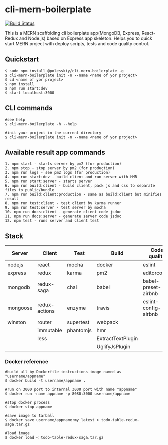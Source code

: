 # cli-mern-boilerplate

[![Build Status](https://travis-ci.org/polesskiy-dev/mern-boilerplate.svg?branch=master)](https://travis-ci.org/polesskiy-dev/mern-boilerplate)

This is a MERN scaffolding cli boilerplate app(MongoDB, Express, React-Redux and Node.js) based on Express app skeleton. Helps you to quick start MERN project with deploy scripts, tests and code quality control.

## Quickstart

    $ sudo npm install @polesskiy/cli-mern-boilerplate -g
    $ cli-mern-boilerplate init -n --name <name of yor project>
    $ cd <name of yor project>
    $ npm install
    $ npm run start:dev
    $ start localhost:3000

## CLI commands

    #see help
    $ cli-mern-boilerplate -h --help
     
    #init your project in the current directory 
    $ cli-mern-boilerplate init -n --name <name of yor project>
    
## Available result app commands
    
    1. npm start - starts server by pm2 (for production)    
    2. npm stop - stop server by pm2 (for production)   
    3. npm run logs - see pm2 logs (for production)
    4. npm run start:dev - build client and run server with HMR    
    5. npm run start:server - starts server    
    6. npm run build:client - build client, pack js and css to separate files to public/bundle
    7. npm run build:client:production - same as build:client but minifies result
    8. npm run test:client - test client by karma runner
    9. npm run test:server - test server by mocha
    10. npm run docs:client - generate client code jsdoc
    11. npm run docs:server - generate server code jsdoc
    12. npm test - runs server and client test
    
## Stack        

| Server   	| Client        	| Test      	| Build             	| Code quality         	|
|----------	|---------------	|-----------	|-------------------	|----------------------	|
| nodejs   	| react         	| mocha     	| docker            	| eslint               	|
| express  	| redux         	| karma     	| pm2               	| editorconfig         	|
| mongodb  	| redux-saga    	| chai      	| babel             	| babel-preset-airbnb  	|
| mongoose 	| redux-actions 	| enzyme    	| travis            	| eslint-config-airbnb 	|
| winston   | router        	| supertest 	| webpack           	|                      	|
|          	| immutable     	| phantomjs 	| hmr               	|                      	|
|          	| less          	|           	| ExtractTextPlugin 	|                      	|
|          	|               	|           	| UglifyJsPlugin    	|                      	|

### Docker reference

    #build all by Dockerfile instructions image named as "username/appname"
    $ docker build -t username/appname .
    
    #run on 3000 port to internal 3000 port with name "appname"     
    $ docker run -name appname -p 8080:3000 username/appname
    
    #stop docker process
    $ docker stop appname
    
    #save image to tarball
    $ docker save username/appname:my_latest > todo-table-redux-saga.tar.gz
    
    #load image
    $ docker load < todo-table-redux-saga.tar.gz
     
     


